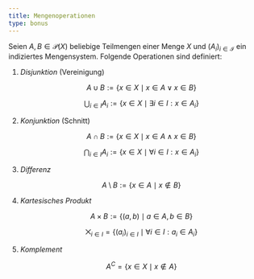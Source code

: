 ```yaml
---
title: Mengenoperationen
type: bonus
---
```


Seien $A, B \in \mathcal{P}(X)$ beliebige Teilmengen einer Menge $X$ und $(A_i)_{i \in \mathcal{I}}$ ein indiziertes Mengensystem.
Folgende Operationen sind definiert:
1. *Disjunktion* (Vereinigung)
   
   $$
   A \cup B:= \{ x \in X \mid x \in A \lor x \in B \}
   $$
   
   $$
   \bigcup_{i \in I} A_i := \{ x \in X \mid \exists i \in I : x \in A_i \}
   $$
   
2. *Konjunktion* (Schnitt)
   
   $$
   A \cap B := \{ x \in X \mid x \in A \land x \in B \}
   $$
   
   $$
   \bigcap_{i \in I} A_i := \{ x \in X \mid \forall i \in I : x \in A_i \}
   $$
   
4. *Differenz*
   
   $$
   A \setminus B := \{ x \in A \mid x \notin B \}
   $$
   
1. *Kartesisches Produkt*
   
   $$
   A \times B := \{ (a, b) \mid a \in A, b \in B \}
   $$
   
   $$
   \bigtimes_{i \in I} = \{ (a_i)_{i \in I} \mid \forall i \in I : a_i \in A_i \}
   $$
   
3. *Komplement*
   
   $$
   A^C = \{ x \in X \mid x \notin A \}
   $$